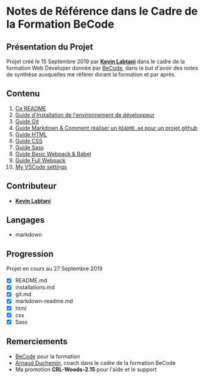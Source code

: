 # Notes de Référence dans le Cadre de la Formation BeCode

## Présentation du Projet

Projet créé le 15 Septembre 2019 par [**Kevin Labtani**](https://github.com/kevin-labtani) dans le cadre de la formation Web Developer donnée par [BeCode](https://www.becode.org/), dans le but d'avoir des notes de synthèse auxquelles me référer durant la formation et par après.

## Contenu

1. [Ce README](/README.md)
1. [Guide d'Installation de l'environnement de développeur](/installations.md)
1. [Guide Git](/git.md)
1. [Guide Markdown & Comment réaliser un `README.md` pour un projet github](/markdown-readme.md)
1. [Guide HTML](/html.md)
1. [Guide CSS](/css.md)
1. [Guide Sass](/sass.md)
1. [Guide Basic Webpack & Babel](/webpack-babel.md)
1. [Guide Full Webpack](/webpack-full.md)
1. [My VSCode settings](/vs-code-settings.md)

## Contributeur

- [**Kevin Labtani**](https://github.com/kevin-labtani)

## Langages

- markdown

## Progression

Projet en cours au 27 Septembre 2019

- [x] README.md
- [x] installations.md
- [x] git.md
- [x] markdown-readme.md
- [x] html
- [x] css
- [x] Sass

## Remerciements

- [BeCode](https://www.becode.org/) pour la formation
- [Arnaud Duchemin](https://github.com/Cervant3s), coach dans le cadre de la formation BeCode
- Ma promotion **CRL-Woods-2.15** pour l'aide et le support
